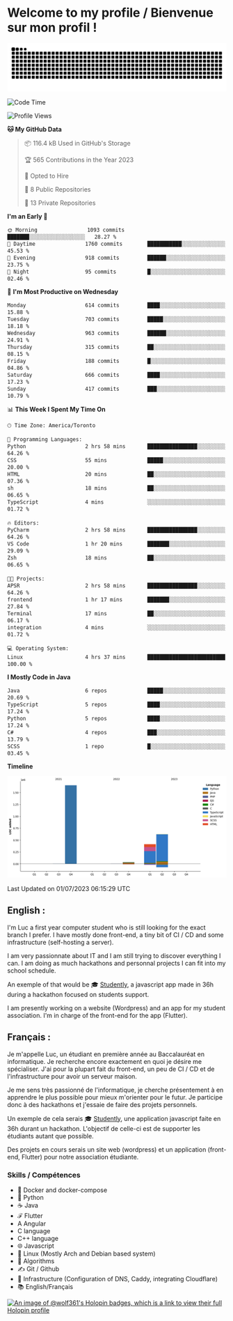 # Welcome to my profile / Bienvenue sur mon profil !

![snake gif](https://github.com/wolf-361/wolf-361/blob/output/github-contribution-grid-snake.svg)

<!--START_SECTION:waka-->
![Code Time](http://img.shields.io/badge/Code%20Time-198%20hrs%202%20mins-blue)

![Profile Views](http://img.shields.io/badge/Profile%20Views-0-blue)

**🐱 My GitHub Data** 

> 📦 116.4 kB Used in GitHub's Storage 
 > 
> 🏆 565 Contributions in the Year 2023
 > 
> 💼 Opted to Hire
 > 
> 📜 8 Public Repositories 
 > 
> 🔑 13 Private Repositories 
 > 
**I'm an Early 🐤** 

```text
🌞 Morning                1093 commits        ███████░░░░░░░░░░░░░░░░░░   28.27 % 
🌆 Daytime                1760 commits        ███████████░░░░░░░░░░░░░░   45.53 % 
🌃 Evening                918 commits         ██████░░░░░░░░░░░░░░░░░░░   23.75 % 
🌙 Night                  95 commits          █░░░░░░░░░░░░░░░░░░░░░░░░   02.46 % 
```
📅 **I'm Most Productive on Wednesday** 

```text
Monday                   614 commits         ████░░░░░░░░░░░░░░░░░░░░░   15.88 % 
Tuesday                  703 commits         █████░░░░░░░░░░░░░░░░░░░░   18.18 % 
Wednesday                963 commits         ██████░░░░░░░░░░░░░░░░░░░   24.91 % 
Thursday                 315 commits         ██░░░░░░░░░░░░░░░░░░░░░░░   08.15 % 
Friday                   188 commits         █░░░░░░░░░░░░░░░░░░░░░░░░   04.86 % 
Saturday                 666 commits         ████░░░░░░░░░░░░░░░░░░░░░   17.23 % 
Sunday                   417 commits         ███░░░░░░░░░░░░░░░░░░░░░░   10.79 % 
```


📊 **This Week I Spent My Time On** 

```text
🕑︎ Time Zone: America/Toronto

💬 Programming Languages: 
Python                   2 hrs 58 mins       ████████████████░░░░░░░░░   64.26 % 
CSS                      55 mins             █████░░░░░░░░░░░░░░░░░░░░   20.00 % 
HTML                     20 mins             ██░░░░░░░░░░░░░░░░░░░░░░░   07.36 % 
sh                       18 mins             ██░░░░░░░░░░░░░░░░░░░░░░░   06.65 % 
TypeScript               4 mins              ░░░░░░░░░░░░░░░░░░░░░░░░░   01.72 % 

🔥 Editors: 
PyCharm                  2 hrs 58 mins       ████████████████░░░░░░░░░   64.26 % 
VS Code                  1 hr 20 mins        ███████░░░░░░░░░░░░░░░░░░   29.09 % 
Zsh                      18 mins             ██░░░░░░░░░░░░░░░░░░░░░░░   06.65 % 

🐱‍💻 Projects: 
APSR                     2 hrs 58 mins       ████████████████░░░░░░░░░   64.26 % 
frontend                 1 hr 17 mins        ███████░░░░░░░░░░░░░░░░░░   27.84 % 
Terminal                 17 mins             ██░░░░░░░░░░░░░░░░░░░░░░░   06.17 % 
integration              4 mins              ░░░░░░░░░░░░░░░░░░░░░░░░░   01.72 % 

💻 Operating System: 
Linux                    4 hrs 37 mins       █████████████████████████   100.00 % 
```

**I Mostly Code in Java** 

```text
Java                     6 repos             █████░░░░░░░░░░░░░░░░░░░░   20.69 % 
TypeScript               5 repos             ████░░░░░░░░░░░░░░░░░░░░░   17.24 % 
Python                   5 repos             ████░░░░░░░░░░░░░░░░░░░░░   17.24 % 
C#                       4 repos             ███░░░░░░░░░░░░░░░░░░░░░░   13.79 % 
SCSS                     1 repo              █░░░░░░░░░░░░░░░░░░░░░░░░   03.45 % 
```



**Timeline**

![Lines of Code chart](https://raw.githubusercontent.com/wolf-361/wolf-361/main/assets/bar_graph.png)


 Last Updated on 01/07/2023 06:15:29 UTC
<!--END_SECTION:waka-->

## English : 

I'm Luc a first year computer student who is still looking for the exact branch I prefer. I have mostly done front-end, a tiny bit of CI / CD and some infrastructure (self-hosting a server).

I am very passionnate about IT and I am still trying to discover everything I can. I am doing as much hackathons and personnal projects I can fit into my school schedule.

An exemple of that would be 🎓 [Studently](https://github.com/wolf-361/Studently-CodeJam12), a javascript app made in 36h during a hackathon focused on students support.

I am presently working on a website (Wordpress) and an app for my student association. I'm in charge of the front-end for the app (Flutter).

## Français :

Je m'appelle Luc, un étudiant en première année au Baccalauréat en informatique. Je recherche encore exactement en quoi je désire me spécialiser. J'ai pour la plupart fait du front-end, un peu de CI / CD et de l'infrastructure pour avoir un serveur maison.

Je me sens très passionné de l'informatique, je cherche présentement à en apprendre le plus possible pour mieux m'orienter pour le futur. Je participe donc à des hackathons et j'essaie de faire des projets personnels.

Un exemple de cela serais 🎓 [Studently](https://github.com/wolf-361/Studently-CodeJam12), une application javascript faite en 36h durant un hackathon. L'objectif de celle-ci est de supporter les étudiants autant que possible.

Des projets en cours serais un site web (wordpress) et un application (front-end, Flutter) pour notre association étudiante.

###  Skills / Compétences

* 🐋 Docker and docker-compose
* 🐍 Python
* ☕ Java
* ℱ Flutter
* A Angular
* C language
* C++ language
* 🌐 Javascript
* 🐧 Linux (Mostly Arch and Debian based system)
* 🧩 Algorithms
* ✍️ Git / Github
* 📜 Infrastructure (Configuration of DNS, Caddy, integrating Cloudflare)
* 📚 English/Français

[![An image of @wolf361's Holopin badges, which is a link to view their full Holopin profile](https://holopin.me/wolf361)](https://holopin.io/@wolf361)


